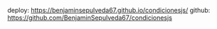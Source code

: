 deploy: https://benjaminsepulveda67.github.io/condicionesjs/
github: https://github.com/BenjaminSepulveda67/condicionesjs
